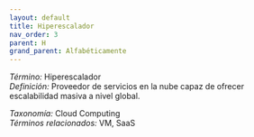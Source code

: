 ```yaml
---
layout: default
title: Hiperescalador
nav_order: 3
parent: H
grand_parent: Alfabéticamente
---
```


*Término:* Hiperescalador  
*Definición:* Proveedor de servicios en la nube capaz de ofrecer escalabilidad masiva a nivel global.

*Taxonomía:* Cloud Computing  
*Términos relacionados:* VM, SaaS
